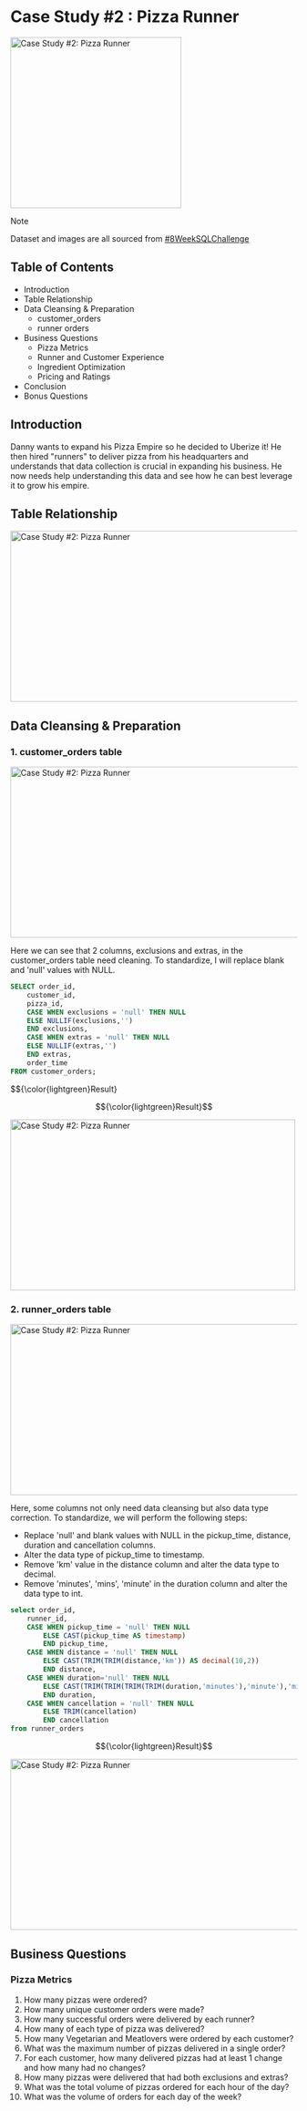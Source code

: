 # Case Study #2 : Pizza Runner

<img src="https://github.com/user-attachments/assets/a1292c49-93df-4f1c-a31f-4870c7784c5c" alt="Case Study #2: Pizza Runner" width="300" height="300">

> [!NOTE]
> Dataset and images are all sourced from [#8WeekSQLChallenge](https://8weeksqlchallenge.com/)

## Table of Contents
- Introduction
- Table Relationship
- Data Cleansing & Preparation
  - customer_orders
  - runner orders
- Business Questions
  - Pizza Metrics
  - Runner and Customer Experience
  - Ingredient Optimization
  - Pricing and Ratings
- Conclusion
- Bonus Questions

## Introduction
Danny wants to expand his Pizza Empire so he decided to Uberize it! He then hired "runners" to deliver pizza from his headquarters and understands that data collection is crucial in expanding his business. He now needs help understanding this data and see how he can best leverage it to grow his empire.

## Table Relationship

<img src="https://github.com/user-attachments/assets/f0d5851e-9443-42ac-851d-ba7c08e7e062" alt="Case Study #2: Pizza Runner" width="600" height="300">

## Data Cleansing & Preparation
### 1. customer_orders table
<img src="https://github.com/user-attachments/assets/17322a9b-e3f4-4ad8-bece-6ab63e3c3c2c" alt="Case Study #2: Pizza Runner" width="600" height="300">

Here we can see that 2 columns, exclusions and extras, in the customer_orders table need cleaning. To standardize, I will replace blank and 'null' values with NULL. 
```sql
SELECT order_id,
	customer_id,
	pizza_id,
	CASE WHEN exclusions = 'null' THEN NULL
	ELSE NULLIF(exclusions,'')
	END exclusions,
	CASE WHEN extras = 'null' THEN NULL
	ELSE NULLIF(extras,'')
	END extras,
	order_time
FROM customer_orders;
```
$${\color{lightgreen}Result}

$${\color{lightgreen}Result}$$

<img src="https://github.com/user-attachments/assets/18b6b3e3-135c-47ac-a5b4-fdb76fd4849d" alt="Case Study #2: Pizza Runner" width="500" height="300">
   
### 2. runner_orders table
<img src="https://github.com/user-attachments/assets/01916ea9-a6e2-4810-9676-c0ebd706b5ee" alt="Case Study #2: Pizza Runner" width="700" height="300">

Here, some columns not only need data cleansing but also data type correction. To standardize, we will perform the following steps:
- Replace 'null' and blank values with NULL in the pickup_time, distance, duration and cancellation columns.
- Alter the data type of pickup_time to timestamp.
- Remove 'km' value in the distance column and alter the data type to decimal.
- Remove 'minutes', 'mins', 'minute' in the duration column and alter the data type to int.

``` sql
select order_id,
	runner_id,
	CASE WHEN pickup_time = 'null' THEN NULL 
		ELSE CAST(pickup_time AS timestamp) 
		END pickup_time,
	CASE WHEN distance = 'null' THEN NULL 
		ELSE CAST(TRIM(TRIM(distance,'km')) AS decimal(10,2)) 
		END distance,
 	CASE WHEN duration='null' THEN NULL 
		ELSE CAST(TRIM(TRIM(TRIM(TRIM(duration,'minutes'),'minute'),'mins')) AS int) 
		END duration,
	CASE WHEN cancellation = 'null' THEN NULL 
		ELSE TRIM(cancellation) 
		END cancellation
from runner_orders
```

$${\color{lightgreen}Result}$$

<img src="https://github.com/user-attachments/assets/564d37c4-dcf8-4f91-be41-991e978608b2" alt="Case Study #2: Pizza Runner" width="700" height="300">


## Business Questions
### Pizza Metrics
1. How many pizzas were ordered?
2. How many unique customer orders were made?
3. How many successful orders were delivered by each runner?
4. How many of each type of pizza was delivered?
5. How many Vegetarian and Meatlovers were ordered by each customer?
6. What was the maximum number of pizzas delivered in a single order?
7. For each customer, how many delivered pizzas had at least 1 change and how many had no changes?
8. How many pizzas were delivered that had both exclusions and extras?
9. What was the total volume of pizzas ordered for each hour of the day?
10. What was the volume of orders for each day of the week?
